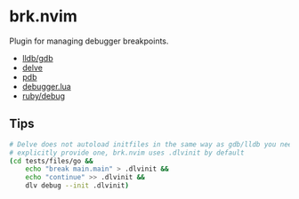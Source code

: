 # brk.nvim
Plugin for managing debugger breakpoints.

* [lldb/gdb](https://lldb.llvm.org/use/map.html)
* [delve](https://github.com/go-delve/delve/blob/master/Documentation/cli/getting_started.md)
* [pdb](https://docs.python.org/3/library/pdb.html)
* [debugger.lua](https://github.com/kafva/debugger.lua)
* [ruby/debug](https://github.com/ruby/debug)


## Tips
```bash
# Delve does not autoload initfiles in the same way as gdb/lldb you need to
# explicitly provide one, brk.nvim uses .dlvinit by default
(cd tests/files/go && 
    echo "break main.main" > .dlvinit &&
    echo "continue" >> .dlvinit &&
    dlv debug --init .dlvinit)
```
